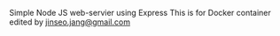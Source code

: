 Simple Node JS web-servier using Express
This is for Docker container
edited by jinseo.jang@gmail.com
